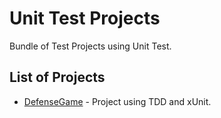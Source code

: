 # Unit Test Projects

Bundle of Test Projects using Unit Test.

## List of Projects

* [DefenseGame](https://github.com/gironmolina/unitTest/tree/master/DefenseGame) - Project using TDD and xUnit.
